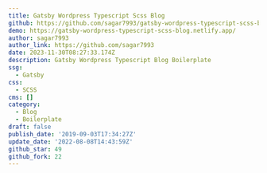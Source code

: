 ```yaml
---
title: Gatsby Wordpress Typescript Scss Blog
github: https://github.com/sagar7993/gatsby-wordpress-typescript-scss-blog
demo: https://gatsby-wordpress-typescript-scss-blog.netlify.app/
author: sagar7993
author_link: https://github.com/sagar7993
date: 2023-11-30T08:27:33.174Z
description: Gatsby Wordpress Typescript Blog Boilerplate
ssg:
  - Gatsby
css:
  - SCSS
cms: []
category:
  - Blog
  - Boilerplate
draft: false
publish_date: '2019-09-03T17:34:27Z'
update_date: '2022-08-08T14:43:59Z'
github_star: 49
github_fork: 22
---
```

